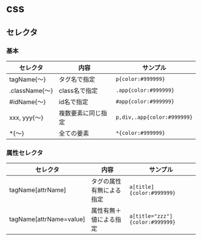 # css

## セレクタ

### 基本

|    セレクタ    |        内容        |          サンプル           |
| -------------- | ------------------ | --------------------------- |
| tagName{〜}    | タグ名で指定       | `p{color:#999999}`          |
| .className{〜} | class名で指定      | `.app{color:#999999}`       |
| #idName{〜}    | id名で指定         | `#app{color:#999999}`       |
| xxx, yyy{〜}   | 複数要素に同じ指定 | `p,div,.app{color:#999999}` |
| *{〜}          | 全ての要素         | `*{color:#999999}`          |

### 属性セレクタ

|        セレクタ         |           内容           |            サンプル             |
| ----------------------- | ------------------------ | ------------------------------- |
| tagName[attrName]       | タグの属性有無による指定 | `a[title]{color:#999999}`       |
| tagName[attrName=value] | 属性有無＋値による指定   | `a[title="zzz"]{color:#999999}` |
